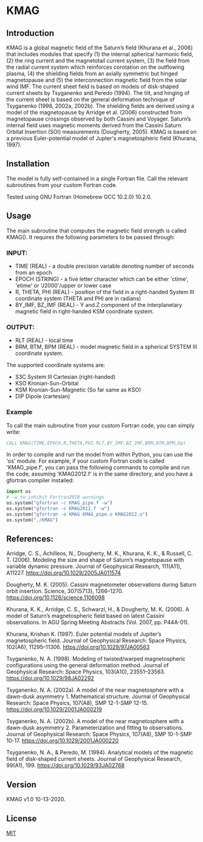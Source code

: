 # KMAG

## Introduction

KMAG is a global magnetic field of the Saturn’s field (Khurana et al., 2006) that includes modules that specify (1) the internal spherical harmonic field, (2) the ring current and the magnetotail current system, (3) the field from the radial current system which reinforces corotation on the outflowing plasma, (4) the shielding fields from an axially symmetric but hinged magnetopause and (5) the interconnection magnetic field from the solar wind IMF. The current sheet field is based on models of disk-shaped current sheets by Tsyganenko and Peredo (1994). The tilt, and hinging of the current sheet is based on the general deformation technique of Tsyganenko (1998, 2002a, 2002b). The shielding fields are derived using a model of the magnetopause by Arridge et al. (2006) constructed from magnetopause crossings observed by both Cassini and Voyager. Saturn’s internal field uses magnetic moments derived from the Cassini Saturn Orbital Insertion (SOI) measurements (Dougherty, 2005). KMAG is based on a previous Euler-potential model of Jupter's magnetospheric field (Khurana, 1997).

## Installation

The model is fully self-contained in a single Fortran file. Call the relevant
subroutines from your custom Fortran code.

Tested using GNU Fortran (Homebrew GCC 10.2.0) 10.2.0.

## Usage
The main subroutine that computes the magnetic field strength is
called KMAG(). It requires the following parameters to be passed through:

### INPUT:
 * TIME (REAL) - a double precision variable denoting number of seconds from 
   an epoch
 * EPOCH (STRING) - a five letter character which can be either 'ctime',
   'etime' or 'J2000'/upper or lower case
 * R, THETA, PHI (REAL) -  position of the field in a right-handed System III
   coordinate system (THETA and PHI are in radians)
 * BY_IMF, BZ_IMF (REAL) - Y and Z component of the interplanetary magnetic
   field in right-handed KSM coordinate system.
### OUTPUT:
 * RLT (REAL) - local time
 * BRM, BTM, BPM (REAL) - model magnetic field in a spherical SYSTEM III 
   coordinate system.

The supported coordinate systems are:
* S3C System III Cartesian (right-handed)
* KSO Kronian-Sun-Orbital
* KSM Kronian-Sun-Magnetic (So far same as KSO)
* DIP Dipole (cartesian)

### Example

To call the main subroutine from your custom Fortran code, you can simply 
write:

```fortran
CALL KMAG(TIME,EPOCH,R,THETA,PHI,RLT,BY_IMF,BZ_IMF,BRM,BTM,BPM,Dp)
```

In order to compile and run the model from within Python, you can use the
'os' module. For example, if your custom Fortran code is called
'KMAG_pipe.f', you can pass the following commands to compile and run the
code, assuming 'KMAG2012.f' is in the same directory, and you have a
gfortran compiler installed:

```python
import os
# -w to inhibit Fortran2018 warnings
os.system("gfortran -c KMAG_pipe.f -w")
os.system("gfortran -c KMAG2012.f -w")
os.system("gfortran -o KMAG KMAG_pipe.o KMAG2012.o")
os.system("./KMAG")
```

## References:
Arridge, C. S., Achilleos, N., Dougherty, M. K., Khurana, K. K., & Russell, C. T. (2006). Modeling the size and shape of Saturn’s magnetopause with variable dynamic pressure. Journal of Geophysical Research, 111(A11), A11227. https://doi.org/10.1029/2005JA011574

Dougherty, M. K. (2005). Cassini magnetometer observations during Saturn orbit insertion. Science, 307(5713), 1266–1270. https://doi.org/10.1126/science.1106098

Khurana, K. K., Arridge, C. S., Schwarzl, H., & Dougherty, M. K. (2006). A model of Saturn’s magnetospheric field based on latest Cassini observations. In AGU Spring Meeting Abstracts (Vol. 2007, pp. P44A-01).

Khurana, Krishan K. (1997). Euler potential models of Jupiter’s magnetospheric field. Journal of Geophysical Research: Space Physics, 102(A6), 11295–11306. https://doi.org/10.1029/97JA00563

Tsyganenko, N. A. (1998). Modeling of twisted/warped magnetospheric configurations using the general deformation method. Journal of Geophysical Research: Space Physics, 103(A10), 23551–23563. https://doi.org/10.1029/98JA02292

Tsyganenko, N. A. (2002a). A model of the near magnetosphere with a dawn-dusk asymmetry 1. Mathematical structure. Journal of Geophysical Research: Space Physics, 107(A8), SMP 12-1-SMP 12-15. https://doi.org/10.1029/2001JA000219

Tsyganenko, N. A. (2002b). A model of the near magnetosphere with a dawn-dusk asymmetry 2. Parameterization and fitting to observations. Journal of Geophysical Research: Space Physics, 107(A8), SMP 10-1-SMP 10-17. https://doi.org/10.1029/2001JA000220

Tsyganenko, N. A., & Peredo, M. (1994). Analytical models of the magnetic field of disk-shaped current sheets. Journal of Geophysical Research, 99(A1), 199. https://doi.org/10.1029/93JA02768


## Version
KMAG v1.0 10-13-2020.

## License
[MIT](https://choosealicense.com/licenses/mit/)

